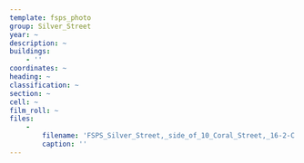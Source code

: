 ```yaml
---
template: fsps_photo
group: Silver_Street
year: ~
description: ~
buildings:
    - ''
coordinates: ~
heading: ~
classification: ~
section: ~
cell: ~
film_roll: ~
files:
    -
        filename: 'FSPS_Silver_Street,_side_of_10_Coral_Street,_16-2-C.png'
        caption: ''
---
```

